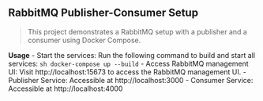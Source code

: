 ## RabbitMQ Publisher-Consumer Setup

> This project demonstrates a RabbitMQ setup with a publisher and a consumer using Docker Compose.

**Usage**
    - Start the services: Run the following command to build and start all services: 
    ```sh
    docker-compose up --build```
    - Access RabbitMQ management UI: Visit http://localhost:15673 to access the RabbitMQ management UI.
    - Publisher Service:
        Accessible at http://localhost:3000
    - Consumer Service:
        Accessible at http://localhost:4000